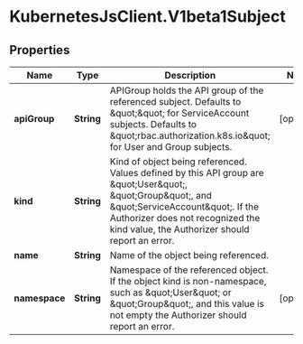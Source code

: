 # KubernetesJsClient.V1beta1Subject

## Properties
Name | Type | Description | Notes
------------ | ------------- | ------------- | -------------
**apiGroup** | **String** | APIGroup holds the API group of the referenced subject. Defaults to \&quot;\&quot; for ServiceAccount subjects. Defaults to \&quot;rbac.authorization.k8s.io\&quot; for User and Group subjects. | [optional] 
**kind** | **String** | Kind of object being referenced. Values defined by this API group are \&quot;User\&quot;, \&quot;Group\&quot;, and \&quot;ServiceAccount\&quot;. If the Authorizer does not recognized the kind value, the Authorizer should report an error. | 
**name** | **String** | Name of the object being referenced. | 
**namespace** | **String** | Namespace of the referenced object.  If the object kind is non-namespace, such as \&quot;User\&quot; or \&quot;Group\&quot;, and this value is not empty the Authorizer should report an error. | [optional] 


